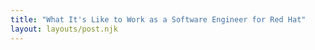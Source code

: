 ```yaml
---
title: "What It's Like to Work as a Software Engineer for Red Hat"
layout: layouts/post.njk
---
```

